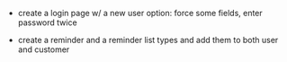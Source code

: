  - create a login page w/ a new user option:
    force some fields, enter password twice

- create a reminder and a reminder list types and add them to both user and customer
